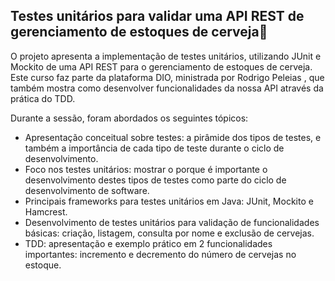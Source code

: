 ## Testes unitários para validar uma API REST de gerenciamento de estoques de cerveja:beer:

O projeto apresenta a implementação de testes unitários, utilizando JUnit e Mockito de uma API REST para o gerenciamento de estoques de cerveja.  Este curso faz parte da plataforma DIO, ministrada por Rodrigo Peleias , que também mostra como desenvolver funcionalidades da nossa API através da prática do TDD.

Durante a sessão, foram abordados os seguintes tópicos:

* Apresentação conceitual sobre testes: a pirâmide dos tipos de testes, e também a importância de cada tipo de teste durante o ciclo de desenvolvimento.
* Foco nos testes unitários: mostrar o porque é importante o desenvolvimento destes tipos de testes como parte do ciclo de desenvolvimento de software.
* Principais frameworks para testes unitários em Java: JUnit, Mockito e Hamcrest. 
* Desenvolvimento de testes unitários para validação de funcionalidades básicas: criação, listagem, consulta por nome e exclusão de cervejas.
* TDD: apresentação e exemplo prático em 2 funcionalidades importantes: incremento e decremento do número de cervejas no estoque.


